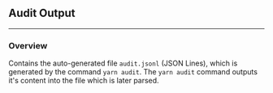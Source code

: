 ## Audit Output

---

### Overview

Contains the auto-generated file `audit.jsonl` (JSON Lines), which is generated by the command `yarn audit`. The `yarn audit` command outputs it's content into the file which is later parsed.
